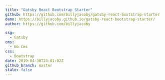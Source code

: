 ```yaml
---
title: "Gatsby React Bootstrap Starter"
github: https://github.com/billyjacoby/gatsby-react-bootstrap-starter
demo: https://billyjacoby.github.io/gatsby-react-bootstrap-starter/
author: https://github.com/billyjacoby

ssg:
  - Gatsby
cms:
  - No Cms
css:
  - Bootstrap
date: 2019-04-30T23:01:02Z
github_branch: master
stale: false
---
```

